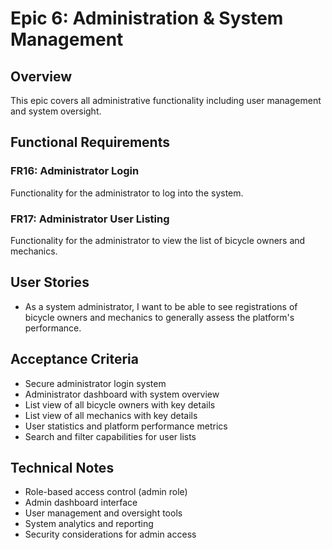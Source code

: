 # Epic 6: Administration & System Management

## Overview
This epic covers all administrative functionality including user management and system oversight.

## Functional Requirements

### FR16: Administrator Login
Functionality for the administrator to log into the system.

### FR17: Administrator User Listing
Functionality for the administrator to view the list of bicycle owners and mechanics.

## User Stories
- As a system administrator, I want to be able to see registrations of bicycle owners and mechanics to generally assess the platform's performance.

## Acceptance Criteria
- Secure administrator login system
- Administrator dashboard with system overview
- List view of all bicycle owners with key details
- List view of all mechanics with key details
- User statistics and platform performance metrics
- Search and filter capabilities for user lists

## Technical Notes
- Role-based access control (admin role)
- Admin dashboard interface
- User management and oversight tools
- System analytics and reporting
- Security considerations for admin access